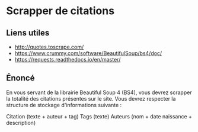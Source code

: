 # Scrapper de citations

## Liens utiles

- http://quotes.toscrape.com/
- https://www.crummy.com/software/BeautifulSoup/bs4/doc/
- https://requests.readthedocs.io/en/master/

## Énoncé

En vous servant de la librairie Beautiful Soup 4 (BS4), vous devrez scrapper la totalité des citations présentes sur le site. Vous devrez respecter la structure de stockage d'informations suivante : 

Citation (texte + auteur + tag)
Tags (texte)
Auteurs (nom + date naissance + description)